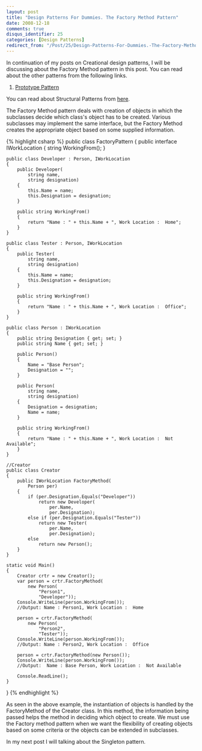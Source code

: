 ```yaml
---
layout: post
title: "Design Patterns For Dummies. The Factory Method Pattern"
date: 2008-12-18
comments: true
disqus_identifier: 25
categories: [Design Patterns]
redirect_from: "/Post/25/Design-Patterns-For-Dummies.-The-Factory-Method-Pattern.aspx/"
---
```

In continuation of my posts on Creational design patterns, I will be
discussing about the Factory Method pattern in this post. You can read
about the other patterns from the following links.
<!--more-->
1.  [Prototype
    Pattern](/2008/12/15/Design-Patterns-For-Dummies.-The-Prototype-Pattern/)

You can read about Structural Patterns from
[here](/2008/12/15/Structural-Design-Patterns/).

The Factory Method pattern deals with creation of objects in which the
subclasses decide which class's object has to be created. Various
subclasses may implement the same interface, but the Factory Method
creates the appropriate object based on some supplied information.

{% highlight csharp %}
public class FactoryPattern
{
    public interface IWorkLocation
    {
        string WorkingFrom();
    }

    public class Developer : Person, IWorkLocation
    {
        public Developer(
            string name,
            string designation)
        {
            this.Name = name;
            this.Designation = designation;
        }

        public string WorkingFrom()
        {
            return "Name : " + this.Name + ", Work Location :  Home";
        }
    }

    public class Tester : Person, IWorkLocation
    {
        public Tester(
            string name,
            string designation)
        {
            this.Name = name;
            this.Designation = designation;
        }

        public string WorkingFrom()
        {
            return "Name : " + this.Name + ", Work Location :  Office";
        }
    }

    public class Person : IWorkLocation
    {
        public string Designation { get; set; }
        public string Name { get; set; }

        public Person()
        {
            Name = "Base Person";
            Designation = "";
        }

        public Person(
            string name,
            string designation)
        {
            Designation = designation;
            Name = name;
        }

        public string WorkingFrom()
        {
            return "Name : " + this.Name + ", Work Location :  Not Available";
        }
    }

    //Creator
    public class Creator
    {
        public IWorkLocation FactoryMethod(
            Person per)
        {
            if (per.Designation.Equals("Developer"))
                return new Developer(
                    per.Name,
                    per.Designation);
            else if (per.Designation.Equals("Tester"))
                return new Tester(
                    per.Name,
                    per.Designation);
            else
                return new Person();
        }
    }

    static void Main()
    {
        Creator crtr = new Creator();
        var person = crtr.FactoryMethod(
            new Person(
                "Person1",
                "Developer"));
        Console.WriteLine(person.WorkingFrom());
        //Output: Name : Person1, Work Location :  Home
        
        person = crtr.FactoryMethod(
            new Person(
                "Person2",
                "Tester"));
        Console.WriteLine(person.WorkingFrom());
        //Output: Name : Person2, Work Location :  Office
        
        person = crtr.FactoryMethod(new Person());
        Console.WriteLine(person.WorkingFrom());
        //Output:  Name : Base Person, Work Location :  Not Available
        
        Console.ReadLine();
    }
}
{% endhighlight %}

As seen in the above example, the instantiation of objects is handled by
the FactoryMethod of the Creator class. In this method, the information
being passed helps the method in deciding which object to create. We
must use the Factory method pattern when we want the flexibility of
creating objects based on some criteria or the objects can be extended
in subclasses.

In my next post I will talking about the Singleton pattern.

